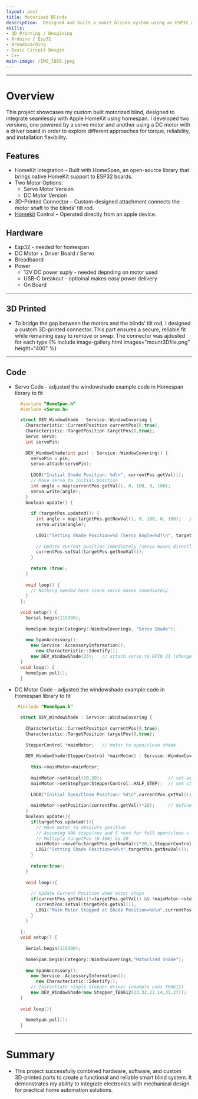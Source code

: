 ```yaml
---
layout: post
title: Motorized Blinds
description:  Designed and built a smart blinds system using an ESP32 and motor driver. Integrated 3D-printed components for mounting, enabling remote and automated control of window blinds
skills: 
- 3D Printing / Desgining
- Arduino / Esp32
- Breadboarding
- Basic Circuit Desgin
- C++
main-image: /IMG_1889.jpeg
---
```


---
# Overview
This project showcases my custom built motorized blind, designed to integrate seamlessly with Apple HomeKit using homespan. I developed two versions, one powered by a servo motor and another using a DC motor with a driver board in order to explore different approaches for torque, reliability, and installation flexibility.

## Features
- HomeKit Integration – Built with HomeSpan, an open-source library that brings native HomeKit support to ESP32 boards.
- Two Motor Options:
  - Servo Motor Version
  - DC Motor Version
- 3D-Printed Connector – Custom-designed attachment connects the motor shaft to the blinds’ tilt rod.
- [Homekit](https://github.com/HomeSpan/HomeSpan/tree/master) Control – Operated directly from an apple device.

## Hardware
- Esp32 - needed for homespan
- DC Motor + Driver Board / Servo
- Breadbaord
- Power
    - 12V DC power suply - needed depnding on motor used
    - USB-C breakout - optioinal makes easy power delivery
    - On Board
 
---
## 3D Printed
- To bridge the gap between the motors and the blinds’ tilt rod, I designed a custom 3D-printed connector. This part ensures a secure, reliable fit while remaining easy to remove or swap. The connector was ajdusted for each type
    {% include image-gallery.html images="mount3Dfile.png" height="400" %} 

---
## Code
- Servo Code - adjusted the windowshade example code in Homespan library to fit
  ```cpp
    #include "HomeSpan.h"
    #include <Servo.h>
  
    struct DEV_WindowShade : Service::WindowCovering {
      Characteristic::CurrentPosition currentPos{0,true};
      Characteristic::TargetPosition targetPos{0,true};
      Servo servo;
      int servoPin;
    
      DEV_WindowShade(int pin) : Service::WindowCovering() {
        servoPin = pin;
        servo.attach(servoPin);
    
        LOG0("Initial Shade Position: %d\n", currentPos.getVal());
        // Move servo to initial position
        int angle = map(currentPos.getVal(), 0, 100, 0, 180);
        servo.write(angle);
      }
      boolean update() {
    
        if (targetPos.updated()) {
          int angle = map(targetPos.getNewVal(), 0, 100, 0, 180);   // scale HomeKit
          servo.write(angle);
    
          LOG1("Setting Shade Position=%d (Servo Angle=%d)\n", targetPos.getNewVal(), angle);
    
          // Update current position immediately (servo moves directly)
          currentPos.setVal(targetPos.getNewVal());
        }
    
        return (true);
      }
    
      void loop() {
        // Nothing needed here since servo moves immediately
      }
    };
    
    void setup() {
      Serial.begin(115200);
    
      homeSpan.begin(Category::WindowCoverings, "Servo Shade");
    
      new SpanAccessory();
        new Service::AccessoryInformation();
          new Characteristic::Identify();
        new DEV_WindowShade(23);   // attach servo to GPIO 23 (change if needed)
    }
    void loop() {
      homeSpan.poll();
    }
  ```
  
- DC Motor Code - adjusted the windowshade example code in Homespan library to fit
  ```cpp
   #include "HomeSpan.h"
  
    struct DEV_WindowShade : Service::WindowCovering {
    
      Characteristic::CurrentPosition currentPos{0,true};
      Characteristic::TargetPosition targetPos{0,true};
      
      StepperControl *mainMotor;   // motor to open/close shade
    
      DEV_WindowShade(StepperControl *mainMotor) : Service::WindowCovering(){
    
        this->mainMotor=mainMotor;                         
               
        mainMotor->setAccel(10,20);                         // set acceleration parameters
        mainMotor->setStepType(StepperControl::HALF_STEP);  // set step type
    
        LOG0("Initial Open/Close Position: %d\n",currentPos.getVal());
        
        mainMotor->setPosition(currentPos.getVal()*20);     // define initial position
      }
      boolean update(){
        if(targetPos.updated()){
          // Move motor to absolute position
          // Assuming 400 steps/rev and 5 revs for full open/close = 2000 steps
          // Multiply targetPos (0-100) by 20
          mainMotor->moveTo(targetPos.getNewVal()*20,5,StepperControl::BRAKE);
          LOG1("Setting Shade Position=%d\n",targetPos.getNewVal());
        }
    
        return(true);
      }
    
      void loop(){
    
        // Update Current Position when motor stops
        if(currentPos.getVal()!=targetPos.getVal() && !mainMotor->stepsRemaining()){
          currentPos.setVal(targetPos.getVal());
          LOG1("Main Motor Stopped at Shade Position=%d\n",currentPos.getVal());
        }           
      }
      
    };
    void setup() {
    
      Serial.begin(115200);
    
      homeSpan.begin(Category::WindowCoverings,"Motorized Shade");
    
      new SpanAccessory();                                                          
        new Service::AccessoryInformation();
          new Characteristic::Identify(); 
        // Instantiate single stepper driver (example uses TB6612)
        new DEV_WindowShade(new Stepper_TB6612(23,32,22,14,33,27));
    }
    
    void loop(){
      
      homeSpan.poll();  
    }

  ```
  ---
# Summary
- This project successfully combined hardware, software, and custom 3D-printed parts to create a functional and reliable smart blind system. It demonstrates my ability to integrate electronics with mechanical design for practical home automation solutions.
